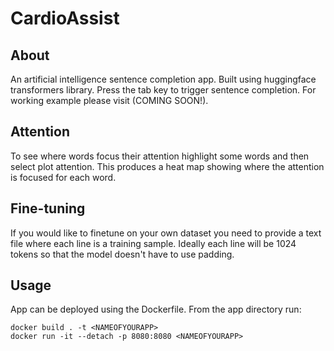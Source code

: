 # CardioAssist

## About
An artificial intelligence sentence completion app. Built using huggingface transformers library. Press the tab key to trigger sentence completion. For working example please visit (COMING SOON!). 

## Attention
To see where words focus their attention highlight some words and then select plot attention. This produces a heat map showing where the attention is focused for each word.

## Fine-tuning
If you would like to finetune on your own dataset you need to provide a text file where each line is a training sample. Ideally each line will be 1024 tokens so that the model doesn't have to use padding. 

## Usage
App can be deployed using the Dockerfile. From the app directory run:
```
docker build . -t <NAMEOFYOURAPP>  
docker run -it --detach -p 8080:8080 <NAMEOFYOURAPP>
```